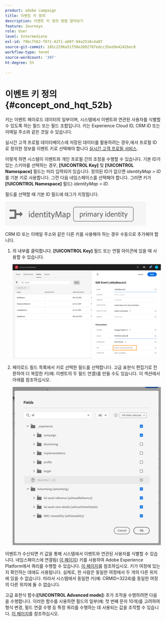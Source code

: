 ```yaml
---
product: adobe campaign
title: 이벤트 키 정의
description: 이벤트 키 정의 방법 알아보기
feature: Journeys
role: User
level: Intermediate
exl-id: 79bcf562-f971-42f1-a607-94a2510c4a07
source-git-commit: 185c2296a51f58e2092787edcc35ee9e4242bec8
workflow-type: tm+mt
source-wordcount: '397'
ht-degree: 5%

---
```


# 이벤트 키 정의 {#concept_ond_hqt_52b}

키는 이벤트 페이로드 데이터의 일부이며, 시스템에서 이벤트와 연관된 사용자를 식별할 수 있도록 하는 필드 또는 필드 조합입니다. 키는 Experience Cloud ID, CRM ID 또는 이메일 주소와 같은 것일 수 있습니다.

실시간 고객 프로필 데이터베이스에 저장된 데이터를 활용하려는 경우,에서 프로필 ID로 정의한 정보를 이벤트 키로 선택해야 합니다 [실시간 고객 프로필 서비스](https://experienceleague.adobe.com/docs/experience-platform/profile/home.html?lang=ko).

이렇게 하면 시스템이 이벤트와 개인 프로필 간의 조정을 수행할 수 있습니다. 기본 ID가 있는 스키마를 선택하는 경우, **[!UICONTROL Key]** 및 **[!UICONTROL Namespace]** 필드는 미리 입력되어 있습니다. 정의된 ID가 없으면 _identityMap > ID_ 를 기본 키로 사용합니다. 그런 다음 네임스페이스를 선택해야 합니다. 그러면 키가 **[!UICONTROL Namespace]** 필드) _identityMap > ID_.

필드를 선택할 때 기본 ID 필드에 태그가 지정됩니다.

![](../assets/primary-identity.png)

CRM ID 또는 이메일 주소와 같은 다른 키를 사용해야 하는 경우 수동으로 추가해야 합니다.

1. 의 내부를 클릭합니다. **[!UICONTROL Key]** 필드 또는 연필 아이콘에 있을 때 사용할 수 있습니다.

   ![](../assets/journey16.png)

1. 페이로드 필드 목록에서 키로 선택한 필드를 선택합니다. 고급 표현식 편집기로 전환하여 더 복잡한 키(예: 이벤트의 두 필드 연결)를 만들 수도 있습니다. 이 섹션에서 아래를 참조하십시오.

   ![](../assets/journey20.png)

이벤트가 수신되면 키 값을 통해 시스템에서 이벤트와 연관된 사용자를 식별할 수 있습니다. 네임스페이스에 연결됨( [이 페이지](../event/selecting-the-namespace.md)) 키를 사용하여 Adobe Experience Platform에서 쿼리를 수행할 수 있습니다. [이 페이지](../building-journeys/about-orchestration-activities.md)를 참조하십시오.
키가 여정에 있는지 확인하는 데에도 사용됩니다. 실제로, 한 사람은 동일한 여정에서 두 개의 다른 위치에 있을 수 없습니다. 따라서 시스템에서 동일한 키(예: CRMID=3224)를 동일한 여정의 다른 위치에 둘 수 없습니다.

고급 표현식 함수(**[!UICONTROL Advanced mode]**) 추가 조작을 수행하려면 다음을 수행합니다. 이러한 함수를 사용하면 필드의 일부(예: 첫 번째 문자 10개)를 고려하여 형식 변경, 필드 연결 수행 등 특정 쿼리를 수행하는 데 사용되는 값을 조작할 수 있습니다. [이 페이지](../expression/expressionadvanced.md)를 참조하십시오.
